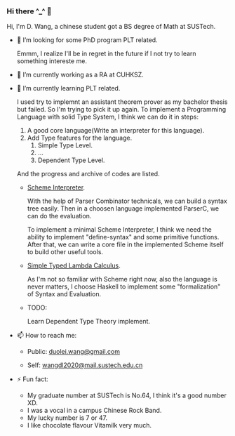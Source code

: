 ### Hi there ^_^ 👋

Hi, I'm D. Wang, a chinese student got a BS degree of Math at SUSTech.


- 🤔 I’m looking for some PhD program PLT related.

  Emmm, I realize I'll be in regret in the future if I not try to learn something intereste me.

- 🔭 I’m currently working as a RA at CUHKSZ.

- 🌱 I’m currently learning PLT related.

  I used try to implemnt an assistant theorem prover as my bachelor thesis but failed. So I'm trying to pick it up again. To implement a Programming Language with solid Type System, I think we can do it in steps: 

  1. A good core language(Write an interpreter for this language).
  2. Add Type features for the language.
     1. Simple Type Level.
     2. ...
     3. Dependent Type Level.

  And the progress and archive of codes are listed.

  - [Scheme Interpreter](https://github.com/Duolei-Wang/Scheme-Interpreter).

    With the help of Parser Combinator technicals, we can build a syntax tree easily. Then in a choosen language implemented ParserC, we can do the evaluation.

    To implement a minimal Scheme Interpreter, I think we need the ability to implement "define-syntax" and some primitive functions. After that, we can write a core file in the implemented Scheme itself to build other useful tools.

  - [Simple Typed Lambda Calculus](https://github.com/Duolei-Wang/Dependent-Type-in-Haskell/tree/main/STLC).

    As I'm not so familiar with Scheme right now, also the language is never matters, I choose Haskell to implement some "formalization" of Syntax and Evaluation.

  - TODO:

    Learn Dependent Type Theory implement. 

  

- 📫 How to reach me: 

  - Public: duolei.wang@gmail.com

  - Self: wangdl2020@mail.sustech.edu.cn

- ⚡ Fun fact:

  - My graduate number at SUSTech is No.64, I think it's a good number XD.
  - I was a vocal in a campus Chinese Rock Band.
  - My lucky number is 7 or 47.
  - I like chocolate flavour Vitamilk very much.

